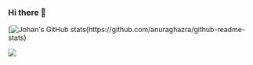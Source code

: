 ### Hi there 👋
[![Johan's GitHub stats](https://github-readme-stats.vercel.app/api?username=JohanAnderssonOstling&count_private=true&show_icons=true")(https://github.com/anuraghazra/github-readme-stats)

<img src="https://github-readme-stats.vercel.app/api/top-langs?username=johanAnderssonOstling"/>


<!--
**JohanAnderssonOstling/JohanAnderssonOstling** is a ✨ _special_ ✨ repository because its `README.md` (this file) appears on your GitHub profile.

Here are some ideas to get you started:

- 🔭 I’m currently working on ...
- 🌱 I’m currently learning ...
- 👯 I’m looking to collaborate on ...
- 🤔 I’m looking for help with ...
- 💬 Ask me about ...
- 📫 How to reach me: ...
- 😄 Pronouns: ...
- ⚡ Fun fact: ...
-->
